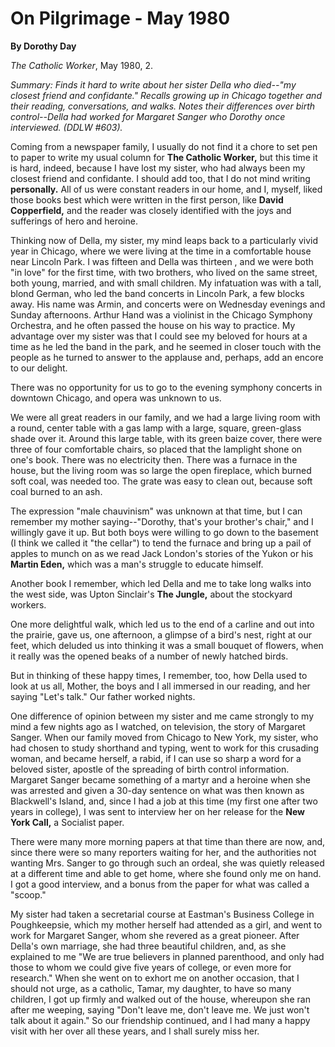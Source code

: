 On Pilgrimage - May 1980
========================

**By Dorothy Day**

*The Catholic Worker*, May 1980, 2.

*Summary: Finds it hard to write about her sister Della who died--"my
closest friend and confidante." Recalls growing up in Chicago together
and their reading, conversations, and walks. Notes their differences
over birth control--Della had worked for Margaret Sanger who Dorothy
once interviewed. (DDLW \#603).*

Coming from a newspaper family, I usually do not find it a chore to set
pen to paper to write my usual column for **The Catholic Worker,** but
this time it is hard, indeed, because I have lost my sister, who had
always been my closest friend and confidante. I should add too, that I
do not mind writing **personally.** All of us were constant readers in
our home, and I, myself, liked those books best which were written in
the first person, like **David Copperfield,** and the reader was closely
identified with the joys and sufferings of hero and heroine.

Thinking now of Della, my sister, my mind leaps back to a particularly
vivid year in Chicago, where we were living at the time in a comfortable
house near Lincoln Park. I was fifteen and Della was thirteen , and we
were both "in love" for the first time, with two brothers, who lived on
the same street, both young, married, and with small children. My
infatuation was with a tall, blond German, who led the band concerts in
Lincoln Park, a few blocks away. His name was Armin, and concerts
were on Wednesday evenings and Sunday afternoons. Arthur Hand was a
violinist in the Chicago Symphony Orchestra, and he often passed the
house on his way to practice. My advantage over my sister was that I
could see my beloved for hours at a time as he led the band in the park,
and he seemed in closer touch with the people as he turned to answer to
the applause and, perhaps, add an encore to our delight.

There was no opportunity for us to go to the evening symphony concerts
in downtown Chicago, and opera was unknown to us.

We were all great readers in our family, and we had a large living room
with a round, center table with a gas lamp with a large, square,
green-glass shade over it. Around this large table, with its green baize
cover, there were three of four comfortable chairs, so placed that the
lamplight shone on one's book. There was no electricity then. There was
a furnace in the house, but the living room was so large the open
fireplace, which burned soft coal, was needed too. The grate was easy to
clean out, because soft coal burned to an ash.

The expression "male chauvinism" was unknown at that time, but I can
remember my mother saying--"Dorothy, that's your brother's chair," and I
willingly gave it up. But both boys were willing to go down to the
basement (I think we called it "the cellar") to tend the furnace and
bring up a pail of apples to munch on as we read Jack London's stories
of the Yukon or his **Martin Eden,** which was a man's struggle to
educate himself.

Another book I remember, which led Della and me to take long walks into
the west side, was Upton Sinclair's **The Jungle,** about the stockyard
workers.

One more delightful walk, which led us to the end of a carline and out
into the prairie, gave us, one afternoon, a glimpse of a bird's nest,
right at our feet, which deluded us into thinking it was a small bouquet
of flowers, when it really was the opened beaks of a number of newly
hatched birds.

But in thinking of these happy times, I remember, too, how Della used to
look at us all, Mother, the boys and I all immersed in our reading, and
her saying "Let's talk." Our father worked nights.

One difference of opinion between my sister and me came strongly to my
mind a few nights ago as I watched, on television, the story of Margaret
Sanger. When our family moved from Chicago to New York, my sister, who
had chosen to study shorthand and typing, went to work for this
crusading woman, and became herself, a rabid, if I can use so sharp a
word for a beloved sister, apostle of the spreading of birth control
information. Margaret Sanger became something of a martyr and a heroine
when she was arrested and given a 30-day sentence on what was then known
as Blackwell's Island, and, since I had a job at this time (my first one
after two years in college), I was sent to interview her on her release
for the **New York Call,** a Socialist paper.

There were many more morning papers at that time than there are now,
and, since there were so many reporters waiting for her, and the
authorities not wanting Mrs. Sanger to go through such an ordeal, she
was quietly released at a different time and able to get home, where she
found only me on hand. I got a good interview, and a bonus from the
paper for what was called a "scoop."

My sister had taken a secretarial course at Eastman's Business College
in Poughkeepsie, which my mother herself had attended as a girl, and
went to work for Margaret Sanger, whom she revered as a great pioneer.
After Della's own marriage, she had three beautiful children, and, as
she explained to me "We are true believers in planned parenthood, and
only had those to whom we could give five years of college, or even more
for research." When she went on to exhort me on another occasion, that I
should not urge, as a catholic, Tamar, my daughter, to have so many
children, I got up firmly and walked out of the house, whereupon she ran
after me weeping, saying "Don't leave me, don't leave me. We just won't
talk about it again." So our friendship continued, and I had many a
happy visit with her over all these years, and I shall surely miss her.
